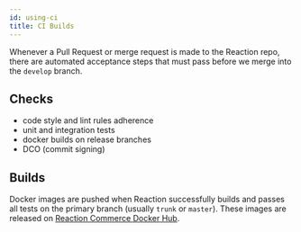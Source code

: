 ```yaml
---
id: using-ci
title: CI Builds
---
```


Whenever a Pull Request or merge request is made to the Reaction repo, there are automated acceptance steps that must pass before we merge into the `develop` branch.

## Checks

- code style and lint rules adherence
- unit and integration tests
- docker builds on release branches
- DCO (commit signing)

## Builds

Docker images are pushed when Reaction successfully builds and passes all tests on the primary branch (usually `trunk` or `master`). These images are released on [Reaction Commerce Docker Hub](https://hub.docker.com/u/reactioncommerce/).
